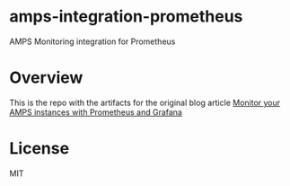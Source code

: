 # amps-integration-prometheus

AMPS Monitoring integration for Prometheus


# Overview

This is the repo with the artifacts for the original blog article [Monitor your AMPS instances with Prometheus and Grafana](http://www.crankuptheamps.com//blog/posts/2019/03/12/amps-prometheus-grafana/)


# License

MIT
